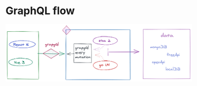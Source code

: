 # GraphQL flow

![graphql flow](https://raw.githubusercontent.com/graphql-bundle/readme/master/graphQl-flow.png?sanitize=true)

